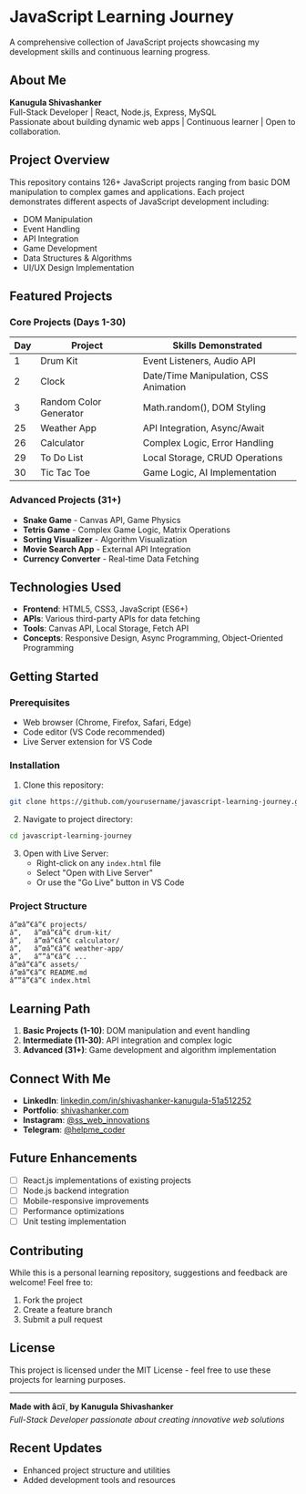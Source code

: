 ﻿# JavaScript Learning Journey

A comprehensive collection of JavaScript projects showcasing my development skills and continuous learning progress.

## About Me

**Kanugula Shivashanker**  
Full-Stack Developer | React, Node.js, Express, MySQL  
Passionate about building dynamic web apps | Continuous learner | Open to collaboration.

## Project Overview

This repository contains 126+ JavaScript projects ranging from basic DOM manipulation to complex games and applications. Each project demonstrates different aspects of JavaScript development including:

- DOM Manipulation
- Event Handling
- API Integration
- Game Development
- Data Structures & Algorithms
- UI/UX Design Implementation

## Featured Projects

### Core Projects (Days 1-30)
| Day | Project | Skills Demonstrated |
|-----|---------|-------------------|
| 1 | Drum Kit | Event Listeners, Audio API |
| 2 | Clock | Date/Time Manipulation, CSS Animation |
| 3 | Random Color Generator | Math.random(), DOM Styling |
| 25 | Weather App | API Integration, Async/Await |
| 26 | Calculator | Complex Logic, Error Handling |
| 29 | To Do List | Local Storage, CRUD Operations |
| 30 | Tic Tac Toe | Game Logic, AI Implementation |

### Advanced Projects (31+)
- **Snake Game** - Canvas API, Game Physics
- **Tetris Game** - Complex Game Logic, Matrix Operations
- **Sorting Visualizer** - Algorithm Visualization
- **Movie Search App** - External API Integration
- **Currency Converter** - Real-time Data Fetching

## Technologies Used

- **Frontend**: HTML5, CSS3, JavaScript (ES6+)
- **APIs**: Various third-party APIs for data fetching
- **Tools**: Canvas API, Local Storage, Fetch API
- **Concepts**: Responsive Design, Async Programming, Object-Oriented Programming

## Getting Started

### Prerequisites
- Web browser (Chrome, Firefox, Safari, Edge)
- Code editor (VS Code recommended)
- Live Server extension for VS Code

### Installation

1. Clone this repository:
```bash
git clone https://github.com/yourusername/javascript-learning-journey.git
```

2. Navigate to project directory:
```bash
cd javascript-learning-journey
```

3. Open with Live Server:
   - Right-click on any `index.html` file
   - Select "Open with Live Server"
   - Or use the "Go Live" button in VS Code

### Project Structure
```
â”œâ”€â”€ projects/
â”‚   â”œâ”€â”€ drum-kit/
â”‚   â”œâ”€â”€ calculator/
â”‚   â”œâ”€â”€ weather-app/
â”‚   â””â”€â”€ ...
â”œâ”€â”€ assets/
â”œâ”€â”€ README.md
â””â”€â”€ index.html
```

## Learning Path

1. **Basic Projects (1-10)**: DOM manipulation and event handling
2. **Intermediate (11-30)**: API integration and complex logic
3. **Advanced (31+)**: Game development and algorithm implementation

## Connect With Me

- **LinkedIn**: [linkedin.com/in/shivashanker-kanugula-51a512252](https://www.linkedin.com/in/shivashanker-kanugula-51a512252)
- **Portfolio**: [shivashanker.com](https://www.shivashanker.com)
- **Instagram**: [@ss_web_innovations](https://instagram.com/ss_web_innovations)
- **Telegram**: [@helpme_coder](https://t.me/helpme_coder)

## Future Enhancements

- [ ] React.js implementations of existing projects
- [ ] Node.js backend integration
- [ ] Mobile-responsive improvements
- [ ] Performance optimizations
- [ ] Unit testing implementation

## Contributing

While this is a personal learning repository, suggestions and feedback are welcome! Feel free to:

1. Fork the project
2. Create a feature branch
3. Submit a pull request

## License

This project is licensed under the MIT License - feel free to use these projects for learning purposes.

---

**Made with â¤ï¸ by Kanugula Shivashanker**  
*Full-Stack Developer passionate about creating innovative web solutions*

## Recent Updates
- Enhanced project structure and utilities
- Added development tools and resources
